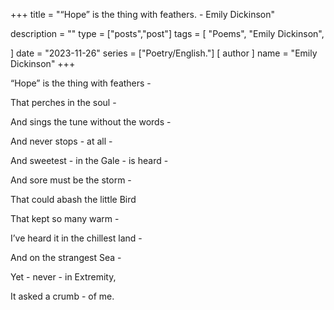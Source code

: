 +++
title = "“Hope” is the thing with feathers. - Emily Dickinson"

description = ""
type = ["posts","post"]
tags = [
    "Poems",
    "Emily Dickinson",
    
]
date = "2023-11-26"
series = ["Poetry/English."]
[ author ]
  name = "Emily Dickinson"
+++


“Hope” is the thing with feathers -

That perches in the soul -

And sings the tune without the words -

And never stops - at all -

And sweetest - in the Gale - is heard -

And sore must be the storm -

That could abash the little Bird

That kept so many warm -

I’ve heard it in the chillest land -

And on the strangest Sea -

Yet - never - in Extremity,

It asked a crumb - of me.
